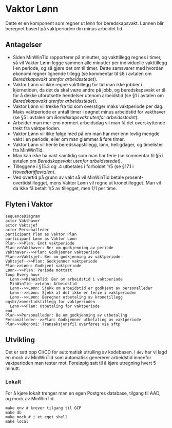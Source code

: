 # Vaktor Lønn

Dette er en komponent som regner ut lønn for beredskapsvakt. Lønnen blir beregnet basert på vaktperioden din minus
arbeidet tid.

## Antagelser

- Siden MinWinTid rapporterer på minutter, og vakttillegg regnes i timer, så vil Vaktor Lønn legge sammen alle minutter
  per individuelle vakttillegg i en periode, og så gjøre det om til timer. Dette samsvarer med hvordan økonomi regner
  lignende tillegg (se kommentar til §8 i avtalen om _Beredskapsvakt utenfor arbeidsstedet_).
- Vaktor Lønn vil ikke regne vakttillegg for tid man ikke jobber i kjernetiden, da det da skal være andre på jobb, og
  beredskapsvakt er til for å dekke uforutsette hendelser utenom arbeidstid (se §1 i avtalen om _Beredskapsvakt utenfor
  arbeidsstedet_).
- Vaktor Lønn vil trekke fra tid som overstiger maks vaktperiode per dag. Maks vaktperiode er antall timer i døgnet
  minus arbeidstid for vakthaver (se §5 i avtalen om _Beredskapsvakt utenfor arbeidsstedet_).
- Arbeider man mer enn normert arbeidsdag vil man få det overskyttende trekt fra vaktperioden.
- Vaktor Lønn vil ikke følge med på om man har mer enn lovlig mengde vakt i en periode, eller om man glemmer å føre
  timer.
- Vaktor Lønn vil hente beredskapstillegg, lønn, helligdager, og timelister fra MinWinTid.
- Man kan ikke ha vakt samtidig som man har ferie (se kommentar til §5 i avtalen om _Beredskapsvakt utenfor
  arbeidsstedet_).
- Tilleggene i §15.3 og .4 utbetales i forholdet 1/5 (se §17.1 i _Hovedtariffavtalen_).
- Ved overtid på grunn av vakt så vil MinWinTid betale prosent-overtidstillegget, mens Vaktor Lønn vil regne ut
  kronetillegget. Man vil da ikke få betalt 1/5 av tillegget, men 1/1 per time.

## Flyten i Vaktor

```mermaid
sequenceDiagram
actor Vakthaver
actor Vaktsjef
actor Personalleder
participant Plan as Vaktor Plan
participant Lønn as Vaktor Lønn
Plan-->>Plan: Endt vaktperiode
Plan->>Vakthaver: Ber om godkjenning av periode
Vakthaver-->>Plan: Godkjenner vaktperiode
Plan->>Vaktsjef: Ber om godkjenning av vaktperiode
Vaktsjef-->>Plan: Godkjenner vaktperiode
Plan->>Lønn: Godkjent vaktperiode
Lønn-->>Plan: Periode mottatt
loop Every hour
  Lønn->>MinWinTid: Ber om arbeidstid i vaktperiode
  MinWinTid-->>Lønn: Arbeidstid
  Lønn-->>Lønn: Sjekk om arbeidstid er godkjent av personalleder
  Lønn-->>Lønn: Sjekk at det ikke er ferie i vaktperioden
  Lønn-->>Lønn: Beregner utbetaling av kronetillegg og<br/>overtidstillegg for vaktperioden
  Lønn->>Plan: Utbetaling for vaktperiode
end
Plan->>Personalleder: Be om godkjenning av utbetaling
Personalleder-->>Plan: Godkjenner utbetaling av vaktperiode
Plan->>Økonomi: Transaksjonsfil overføres via sftp
```

## Utvikling

Det er satt opp CI/CD for automatisk utrulling av kodebasen. I `dev` har vi lagd en mock av MinWinTid som automatisk
genererer arbeidstid innenfor vaktperioden man tester mot. Foreløpig satt til å kjøre utregning hvert 5 minutt.

### Lokalt

For å kjøre lokalt trenger man en egen Postgres database, tilgang til AAD, og mock av MinWinTid.

```shell
make env # krever tilgang til GCP
make db
make mock # i et eget shell
make local
```